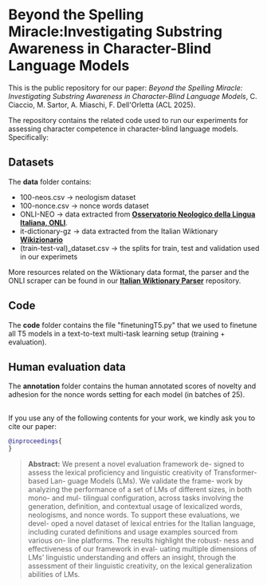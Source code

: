 # Beyond the Spelling Miracle:Investigating Substring Awareness in Character-Blind Language Models

This is the public repository for our paper: *Beyond the Spelling Miracle: Investigating Substring Awareness in Character-Blind Language Models*, C. Ciaccio, M. Sartor, A. Miaschi, F. Dell'Orletta (ACL 2025). 

The repository contains the related code used to run our experiments for assessing character competence in character-blind language models. Specifically:

## Datasets

The **data** folder contains:
- 100-neos.csv &rarr; neologism dataset
- 100-nonce.csv &rarr; nonce words dataset
- ONLI-NEO &rarr; data extracted from **[Osservatorio Neologico della Lingua Italiana, ONLI](https://www.iliesi.cnr.it/ONLI/)**.
- it-dictionary-gz &rarr; data extracted from the Italian Wiktionary **[Wikizionario](https://it.wiktionary.org/wiki/Pagina_principale)**
- (train-test-val)_dataset.csv &rarr; the splits for train, test and validation used in our experimets

More resources related on the Wiktionary data format, the parser and the ONLI scraper can be found in our **[Italian Wiktionary Parser](https://github.com/snizio/italian-wiktionary-parser)** repository.

## Code

The **code** folder contains the file "finetuningT5.py" that we used to finetune all T5 models in a text-to-text multi-task learning setup (training + evaluation). 

## Human evaluation data

The **annotation** folder contains the human annotated scores of novelty and adhesion for the nonce words setting for each model (in batches of 25). 

## 

If you use any of the following contents for your work, we kindly ask you to cite our paper:

```bibtex
@inproceedings{
}
```

> **Abstract:** We present a novel evaluation framework de-
signed to assess the lexical proficiency and
linguistic creativity of Transformer-based Lan-
guage Models (LMs). We validate the frame-
work by analyzing the performance of a set of
LMs of different sizes, in both mono- and mul-
tilingual configuration, across tasks involving
the generation, definition, and contextual usage
of lexicalized words, neologisms, and nonce
words. To support these evaluations, we devel-
oped a novel dataset of lexical entries for the
Italian language, including curated definitions
and usage examples sourced from various on-
line platforms. The results highlight the robust-
ness and effectiveness of our framework in eval-
uating multiple dimensions of LMs’ linguistic
understanding and offers an insight, through
the assessment of their linguistic creativity, on
the lexical generalization abilities of LMs.